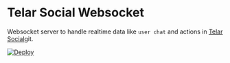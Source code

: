 # Telar Social Websocket

Websocket server to handle realtime data like `user chat` and actions in [Telar Social](https://telar.press)git.

[![Deploy](https://www.herokucdn.com/deploy/button.svg)](https://heroku.com/deploy)
